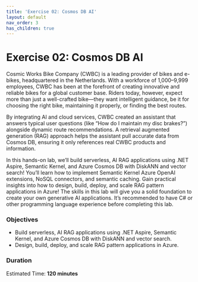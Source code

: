 ```yaml
---
title: 'Exercise 02: Cosmos DB AI'
layout: default
nav_order: 3
has_children: true
---
```


# Exercise 02: Cosmos DB AI

Cosmic Works Bike Company (CWBC) is a leading provider of bikes and e-bikes, headquartered in the Netherlands. With a workforce of 1,000–9,999 employees, CWBC has been at the forefront of creating innovative and reliable bikes for a global customer base. Riders today, however, expect more than just a well-crafted bike—they want intelligent guidance, be it for choosing the right bike, maintaining it properly, or finding the best routes.

By integrating AI and cloud services, CWBC created an assistant that answers typical user questions (like “How do I maintain my disc brakes?”) alongside dynamic route recommendations. A retrieval augmented generation (RAG) approach helps the assistant pull accurate data from Cosmos DB, ensuring it only references real CWBC products and information.


In this hands-on lab, we’ll build serverless, AI RAG applications using .NET Aspire, Semantic Kernel, and Azure Cosmos DB with DiskANN and vector search! You’ll learn how to implement Semantic Kernel Azure OpenAI extensions, NoSQL connectors, and semantic caching. Gain practical insights into how to design, build, deploy, and scale RAG pattern applications in Azure! The skills in this lab will give you a solid foundation to create your own generative AI applications. It’s recommended to have C# or other programming language experience before completing this lab.

### Objectives

-	Build serverless, AI RAG applications using .NET Aspire, Semantic Kernel, and Azure Cosmos DB with DiskANN and vector search.
-	Design, build, deploy, and scale RAG pattern applications in Azure.

### Duration

Estimated Time: **120 minutes**
